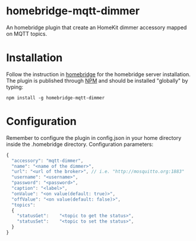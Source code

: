# homebridge-mqtt-dimmer
An homebridge plugin that create an HomeKit dimmer accessory mapped on MQTT topics.

# Installation
Follow the instruction in [homebridge](https://www.npmjs.com/package/homebridge) for the homebridge server installation.
The plugin is published through [NPM](https://www.npmjs.com/package/homebridge-mqtt-dimmer) and should be installed "globally" by typing:

    npm install -g homebridge-mqtt-dimmer

# Configuration
Remember to configure the plugin in config.json in your home directory inside the .homebridge directory. Configuration parameters:
```javascript
{
  "accessory": "mqtt-dimmer",
  "name": "<name of the dimmer>",
  "url": "<url of the broker>", // i.e. "http://mosquitto.org:1883"
  "username": "<username>",
  "password": "<password>",
  "caption": "<label>",
  "onValue": "<on value(default: true)>",
  "offValue": "<on value(default: false)>",
  "topics":
  {
    "statusGet":    "<topic to get the status>",
    "statusSet":    "<topic to set the status>",
  }
}
```
